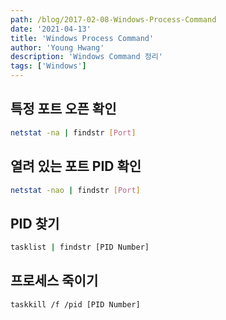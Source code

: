 ```yaml
---
path: /blog/2017-02-08-Windows-Process-Command
date: '2021-04-13'
title: 'Windows Process Command'
author: 'Young Hwang'
description: 'Windows Command 정리'
tags: ['Windows']
---
```


## 특정 포트 오픈 확인

```bash
netstat -na | findstr [Port]
```

## 열려 있는 포트 PID 확인

```bash
netstat -nao | findstr [Port]
```

## PID 찾기

```bash
tasklist | findstr [PID Number]
```

## 프로세스 죽이기

```bash
taskkill /f /pid [PID Number]
```

